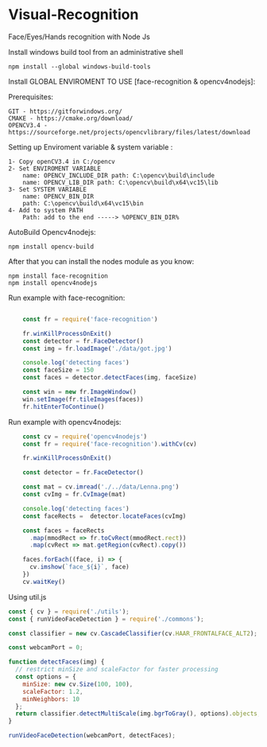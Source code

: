 # Visual-Recognition
Face/Eyes/Hands recognition with Node Js


Install windows build tool from an administrative shell

    npm install --global windows-build-tools
         
Install GLOBAL ENVIROMENT TO USE [face-recognition & opencv4nodejs]:

Prerequisites:
    
    GIT - https://gitforwindows.org/
    CMAKE - https://cmake.org/download/
    OPENCV3.4 - https://sourceforge.net/projects/opencvlibrary/files/latest/download
    
Setting up Enviroment variable & system variable :

    1- Copy openCV3.4 in C:/opencv
    2- Set ENVIROMENT VARIABLE   
        name: OPENCV_INCLUDE_DIR path: C:\opencv\build\include
        name: OPENCV_LIB_DIR path: C:\opencv\build\x64\vc15\lib
    3- Set SYSTEM VARIABLE
        name: OPENCV_BIN_DIR
        path: C:\opencv\build\x64\vc15\bin
    4- Add to system PATH
        Path: add to the end -----> %OPENCV_BIN_DIR%
        
AutoBuild Opencv4nodejs:

    npm install opencv-build            
        
After that you can install the nodes module as you know:

    npm install face-recognition
    npm install opencv4nodejs

Run example with face-recognition:

```js

    const fr = require('face-recognition')

    fr.winKillProcessOnExit()
    const detector = fr.FaceDetector()
    const img = fr.loadImage('./data/got.jpg')

    console.log('detecting faces')
    const faceSize = 150
    const faces = detector.detectFaces(img, faceSize)

    const win = new fr.ImageWindow()
    win.setImage(fr.tileImages(faces))
    fr.hitEnterToContinue()
```    
Run example with opencv4nodejs:

```js
    const cv = require('opencv4nodejs')
    const fr = require('face-recognition').withCv(cv)

    fr.winKillProcessOnExit()

    const detector = fr.FaceDetector()

    const mat = cv.imread('./../data/Lenna.png')
    const cvImg = fr.CvImage(mat)

    console.log('detecting faces')
    const faceRects =  detector.locateFaces(cvImg)

    const faces = faceRects
      .map(mmodRect => fr.toCvRect(mmodRect.rect))
      .map(cvRect => mat.getRegion(cvRect).copy())

    faces.forEach((face, i) => {
      cv.imshow(`face_${i}`, face)
    })
    cv.waitKey()
```

Using util.js

```js
const { cv } = require('./utils');
const { runVideoFaceDetection } = require('./commons');

const classifier = new cv.CascadeClassifier(cv.HAAR_FRONTALFACE_ALT2);

const webcamPort = 0;

function detectFaces(img) {
  // restrict minSize and scaleFactor for faster processing
  const options = {
    minSize: new cv.Size(100, 100),
    scaleFactor: 1.2,
    minNeighbors: 10
  };
  return classifier.detectMultiScale(img.bgrToGray(), options).objects;
}

runVideoFaceDetection(webcamPort, detectFaces);
```

